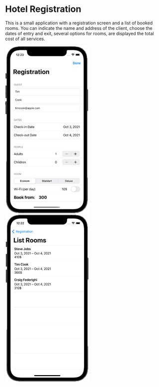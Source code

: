 # Hotel Registration

This is a small application with a registration screen and a list of booked rooms. You can indicate the name and address of the client, choose the dates of entry and exit, several options for rooms, are displayed the total cost of all services.

<img src="https://github.com/lgreydev/HotelRegistration/blob/main/Screenshot/001.jpg" width="270"><img src="https://github.com/lgreydev/HotelRegistration/blob/main/Screenshot/002.jpg" width="270">

